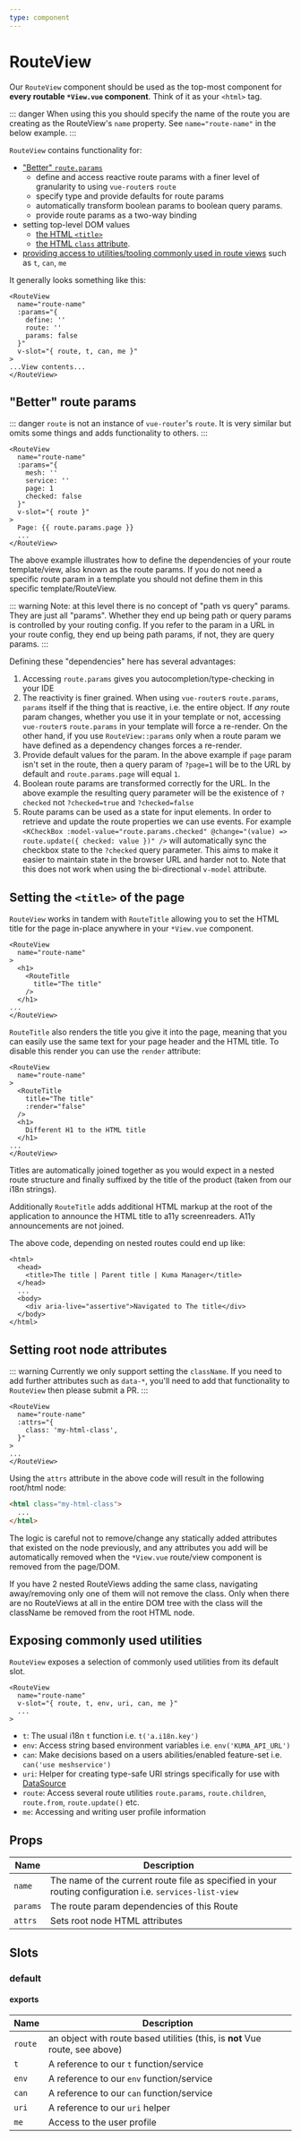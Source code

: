 ```yaml
---
type: component
---
```

# RouteView

Our `RouteView` component should be used as the top-most component for **every
routable `*View.vue` component**. Think of it as your `<html>` tag.

::: danger
When using this you should specify the name of the route you are creating as
the RouteView's `name` property. See `name="route-name"` in the below example.
:::

`RouteView` contains functionality for:

- ["Better" `route.params`](#better-route-params)
  - define and access reactive route params with a finer level of granularity
    to using `vue-router`s `route`
  - specify type and provide defaults for route params
  - automatically transform boolean params to boolean query params.
  - provide route params as a two-way binding
- setting top-level DOM values
  - [the HTML `<title>`](#setting-the-title-of-the-page)
  - [the HTML `class` attribute](#setting-root-node-attributes).
- [providing access to utilities/tooling commonly used in route views](#exposing-commonly-used-utilities)
  such as `t`, `can`, `me`

It generally looks something like this:

```vue
<RouteView
  name="route-name"
  :params="{
    define: ''
    route: ''
    params: false
  }"
  v-slot="{ route, t, can, me }"
>
...View contents...
</RouteView>

```

## "Better" route params

::: danger
`route` is not an instance of `vue-router`'s `route`. It is very similar but
omits some things and adds functionality to others.
:::

```vue
<RouteView
  name="route-name"
  :params="{
    mesh: ''
    service: ''
    page: 1
    checked: false
  }"
  v-slot="{ route }"
>
  Page: {{ route.params.page }}
  ...
</RouteView>
```

The above example illustrates how to define the dependencies of your route
template/view, also known as the route params. If you do not need a specific
route param in a template you should not define them in this specific
template/RouteView.

::: warning
Note: at this level there is no concept of "path vs query" params. They are
just all "params". Whether they end up being path or query params is controlled
by your routing config. If you refer to the param in a URL in your route
config, they end up being path params, if not, they are query params.
:::


Defining these "dependencies" here has several advantages:

1. Accessing `route.params` gives you autocompletion/type-checking in your IDE
2. The reactivity is finer grained. When using `vue-router`s `route.params`,
   `params` itself if the thing that is reactive, i.e. the entire object. If
   *any* route param changes, whether you use it in your template or not,
   accessing `vue-router`s `route.params` in your template will force a re-render.
   On the other hand, if you use `RouteView::params` only when a route param we
   have defined as a dependency changes forces a re-render.
3. Provide default values for the param. In the above example if `page` param
   isn't set in the route, then a query param of `?page=1` will be to the URL
   by default and `route.params.page` will equal `1`.
4. Boolean route params are transformed correctly for the URL. In the above
   example the resulting query parameter will be the existence of `?checked`
   not `?checked=true` and `?checked=false`
5. Route params can be used as a state for input elements. In order to retrieve and update the route properties
   we can use events. For example `<KCheckBox :model-value="route.params.checked" @change="(value) => route.update({ checked: value })" />`
   will automatically sync the checkbox state to the `?checked` query parameter. This aims to make it easier to maintain
   state in the browser URL and harder not to. Note that this does not work when using the bi-directional `v-model` attribute.

## Setting the `<title>` of the page

`RouteView` works in tandem with `RouteTitle` allowing you to set the HTML title for
the page in-place anywhere in your `*View.vue` component.

```vue
<RouteView
  name="route-name"
>
  <h1>
    <RouteTitle
      title="The title"
    />
  </h1>
...
</RouteView>
```

`RouteTitle` also renders the title you give it into the page, meaning that you
can easily use the same text for your page header and the HTML title. To
disable this render you can use the `render` attribute:

```vue
<RouteView
  name="route-name"
>
  <RouteTitle
    title="The title"
    :render="false"
  />
  <h1>
    Different H1 to the HTML title
  </h1>
...
</RouteView>
```

Titles are automatically joined together as you would expect in a nested route
structure and finally suffixed by the title of the product (taken from our i18n
strings).

Additionally `RouteTitle` adds additional HTML markup at the root of the
application to announce the HTML title to a11y screenreaders. A11y
announcements are not joined.

The above code, depending on nested routes could end up like:

```vue
<html>
  <head>
    <title>The title | Parent title | Kuma Manager</title>
  </head>
  ...
  <body>
    <div aria-live="assertive">Navigated to The title</div>
  </body>
</html>
```

## Setting root node attributes

::: warning
Currently we only support setting the `className`. If you need to add further
attributes such as `data-*`, you'll need to add that functionality to
`RouteView` then please submit a PR.
:::

```vue
<RouteView
  name="route-name"
  :attrs="{
    class: 'my-html-class',
  }"
>
...
</RouteView>
```

Using the `attrs` attribute in the above code will result in the following
root/html node:

```html
<html class="my-html-class">
  ...
</html>
```

The logic is careful not to remove/change any statically added attributes that
existed on the node previously, and any attributes you add will be automatically
removed when the `*View.vue` route/view component is removed from the page/DOM.

If you have 2 nested RouteViews adding the same class, navigating away/removing
only one of them will not remove the class. Only when there are no RouteViews
at all in the entire DOM tree with the class will the className be removed from
the root HTML node.

## Exposing commonly used utilities

`RouteView` exposes a selection of commonly used utilities from its default slot.

```vue
<RouteView
  name="route-name"
  v-slot="{ route, t, env, uri, can, me }"
  ...
>
```

- `t`: The usual i18n `t` function i.e. `t('a.i18n.key')`
- `env`: Access string based environment variables i.e. `env('KUMA_API_URL')`
- `can`: Make decisions based on a users abilities/enabled feature-set i.e. `can('use meshservice')`
- `uri`: Helper for creating type-safe URI strings specifically for use with [DataSource](/src/app/application/components/data-source/README)
- `route`: Access several route utilities `route.params`, `route.children`, `route.from`, `route.update()` etc.
- `me`: Accessing and writing user profile information


## Props

| Name     | Description                                                                                             |
| ------   | ------------------------------------------------------------------------------------------------------- |
| `name`   | The name of the current route file as specified in your routing configuration i.e. `services-list-view` |
| `params` | The route param dependencies of this Route                                                              |
| `attrs`  | Sets root node HTML attributes                                                                          |

## Slots

### default

#### exports

| Name    | Description                                                                  |
| ------- | ---------------------------------------------------------------------------  |
| `route` | an object with route based utilities (this, is **not** Vue route, see above) |
| `t`     | A reference to our `t` function/service                                      |
| `env`   | A reference to our `env` function/service                                    |
| `can`   | A reference to our `can` function/service                                    |
| `uri`   | A reference to our `uri` helper                                              |
| `me`    | Access to the user profile                                                   |

